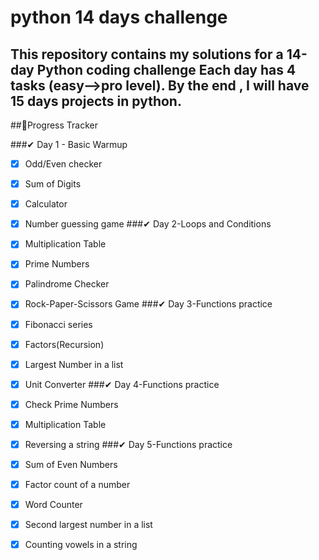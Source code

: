 # python 14 days challenge
This repository contains my solutions for a **14-day Python coding challenge** 
Each day has 4 tasks (easy-->pro level).
By the end , I will have **15 days projects** in python.
---
##📆Progress Tracker

###✔ Day 1 - Basic Warmup
-[X] Odd/Even checker
-[X] Sum of Digits
-[X] Calculator
-[X] Number guessing game
###✔ Day 2-Loops and Conditions
-[X] Multiplication Table
-[X] Prime Numbers
-[X] Palindrome Checker
-[X] Rock-Paper-Scissors Game
###✔ Day 3-Functions practice
-[X] Fibonacci series
-[X] Factors(Recursion)
-[X] Largest Number in a list
-[X] Unit Converter
###✔ Day 4-Functions practice
-[X] Check Prime Numbers
-[X] Multiplication Table
-[X] Reversing a string
###✔ Day 5-Functions practice
-[X] Sum of Even Numbers
-[X] Factor count of a number
-[X] Word Counter
-[X] Second largest number in a list
-[X] Counting vowels in a string

